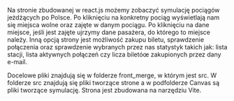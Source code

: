 Na stronie zbudowanej w react.js możemy zobaczyć symulację pociągów jeżdżących po Polsce. Po kliknięciu na konkretny pociąg wyświetlają nam się miejsca wolne oraz zajęte w danym pociągu. 
Po kliknięciu na dane miejsce, jeśli jest zajęte ujrzymy dane pasażera, do którego to miejsce należy. Inną opcją strony jest możliwość zakupu biletu, sprawdzenie połączenia oraz sprawdzenie wybranych przez nas statystyk
takich jak: lista stacji, lista aktywnych połączeń czy licza biletóœ zakupionych przez dany e-mail.

Docelowe pliki znajdują się w folderze front_merge, w którym jest src. W folderze src znajdują się pliki tworzące strone a w podfolderze Canvas są pliki tworzące symulację.
Strona jest zbudowana na narzędziu Vite.